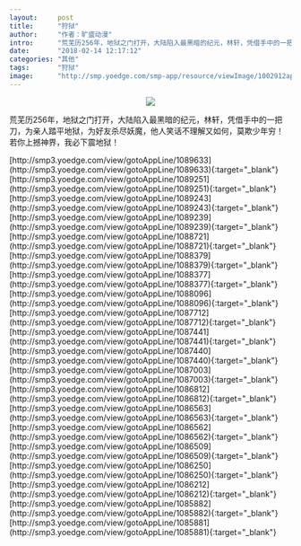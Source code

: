 ```yaml
---
layout:     post
title:      "狩狱"
author:     "作者：旷盛动漫"
intro:      "荒芜历256年，地狱之门打开，大陆陷入最黑暗的纪元，林轩，凭借手中的一把刀，为亲人踏平地狱，为好友杀尽妖魔，他人笑话不理解又如何，莫欺少年穷！ 若你上撼神界，我必下震地狱！"
date:       "2018-02-14 12:17:12"
categories: "其他"
tags:       "狩狱"
image:      "http://smp.yoedge.com/smp-app/resource/viewImage/1002912appline.png"
---
```

<div style="text-align: center">
<p><img src="http://smp.yoedge.com/smp-app/resource/viewImage/1002912appline.png"/></p>
</div>
<p class="post-meta">
<span>荒芜历256年，地狱之门打开，大陆陷入最黑暗的纪元，林轩，凭借手中的一把刀，为亲人踏平地狱，为好友杀尽妖魔，他人笑话不理解又如何，莫欺少年穷！ 若你上撼神界，我必下震地狱！</span>
</p>
[http://smp3.yoedge.com/view/gotoAppLine/1089633](http://smp3.yoedge.com/view/gotoAppLine/1089633){:target="_blank"}
[http://smp3.yoedge.com/view/gotoAppLine/1089251](http://smp3.yoedge.com/view/gotoAppLine/1089251){:target="_blank"}
[http://smp3.yoedge.com/view/gotoAppLine/1089243](http://smp3.yoedge.com/view/gotoAppLine/1089243){:target="_blank"}
[http://smp3.yoedge.com/view/gotoAppLine/1089239](http://smp3.yoedge.com/view/gotoAppLine/1089239){:target="_blank"}
[http://smp3.yoedge.com/view/gotoAppLine/1088721](http://smp3.yoedge.com/view/gotoAppLine/1088721){:target="_blank"}
[http://smp3.yoedge.com/view/gotoAppLine/1088379](http://smp3.yoedge.com/view/gotoAppLine/1088379){:target="_blank"}
[http://smp3.yoedge.com/view/gotoAppLine/1088377](http://smp3.yoedge.com/view/gotoAppLine/1088377){:target="_blank"}
[http://smp3.yoedge.com/view/gotoAppLine/1088096](http://smp3.yoedge.com/view/gotoAppLine/1088096){:target="_blank"}
[http://smp3.yoedge.com/view/gotoAppLine/1087712](http://smp3.yoedge.com/view/gotoAppLine/1087712){:target="_blank"}
[http://smp3.yoedge.com/view/gotoAppLine/1087441](http://smp3.yoedge.com/view/gotoAppLine/1087441){:target="_blank"}
[http://smp3.yoedge.com/view/gotoAppLine/1087440](http://smp3.yoedge.com/view/gotoAppLine/1087440){:target="_blank"}
[http://smp3.yoedge.com/view/gotoAppLine/1087003](http://smp3.yoedge.com/view/gotoAppLine/1087003){:target="_blank"}
[http://smp3.yoedge.com/view/gotoAppLine/1086812](http://smp3.yoedge.com/view/gotoAppLine/1086812){:target="_blank"}
[http://smp3.yoedge.com/view/gotoAppLine/1086563](http://smp3.yoedge.com/view/gotoAppLine/1086563){:target="_blank"}
[http://smp3.yoedge.com/view/gotoAppLine/1086562](http://smp3.yoedge.com/view/gotoAppLine/1086562){:target="_blank"}
[http://smp3.yoedge.com/view/gotoAppLine/1086509](http://smp3.yoedge.com/view/gotoAppLine/1086509){:target="_blank"}
[http://smp3.yoedge.com/view/gotoAppLine/1086250](http://smp3.yoedge.com/view/gotoAppLine/1086250){:target="_blank"}
[http://smp3.yoedge.com/view/gotoAppLine/1086212](http://smp3.yoedge.com/view/gotoAppLine/1086212){:target="_blank"}
[http://smp3.yoedge.com/view/gotoAppLine/1085882](http://smp3.yoedge.com/view/gotoAppLine/1085882){:target="_blank"}
[http://smp3.yoedge.com/view/gotoAppLine/1085881](http://smp3.yoedge.com/view/gotoAppLine/1085881){:target="_blank"}


